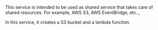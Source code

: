 This service is intended to be used as shared service that takes care of shared resources.
For example, AWS S3, AWS EventBridge, etc..,

In this service, it creates a S3 bucket and a lambda function.